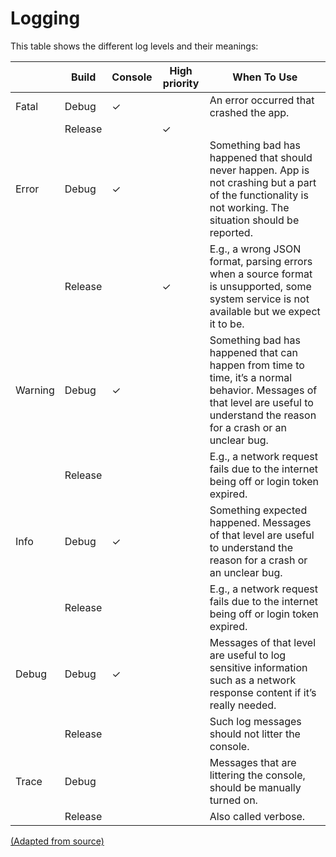 # Logging

This table shows the different log levels and their meanings:

|         | Build   | Console | High priority | When To Use                                                                                                                                                                     |
| ------- | ------- | ------- | ------------- | ------------------------------------------------------------------------------------------------------------------------------------------------------------------------------- |
| Fatal   | Debug   | ✓       |               | An error occurred that crashed the app.                                                                                                                                         |
|         | Release |         | ✓             |                                                                                                                                                                                 |
| Error   | Debug   | ✓       |               | Something bad has happened that should never happen. App is not crashing but a part of the functionality is not working. The situation should be reported.                      |
|         | Release |         | ✓             | E.g., a wrong JSON format, parsing errors when a source format is unsupported, some system service is not available but we expect it to be.                                     |
| Warning | Debug   | ✓       |               | Something bad has happened that can happen from time to time, it’s a normal behavior. Messages of that level are useful to understand the reason for a crash or an unclear bug. |
|         | Release |         |               | E.g., a network request fails due to the internet being off or login token expired.                                                                                             |
| Info    | Debug   | ✓       |               | Something expected happened. Messages of that level are useful to understand the reason for a crash or an unclear bug.                                                          |
|         | Release |         |               | E.g., a network request fails due to the internet being off or login token expired.                                                                                             |
| Debug   | Debug   | ✓       |               | Messages of that level are useful to log sensitive information such as a network response content if it’s really needed.                                                        |
|         | Release |         |               | Such log messages should not litter the console.                                                                                                                                |
| Trace   | Debug   |         |               | Messages that are littering the console, should be manually turned on.                                                                                                          |
|         | Release |         |               | Also called verbose.                                                                                                                                                            |

[(Adapted from source)](https://medium.com/@kozhevnikoff/on-the-logging-in-mobile-applications-8f9b5538660d)
